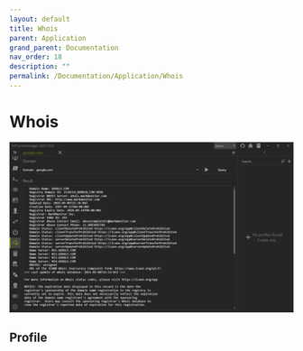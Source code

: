```yaml
---
layout: default
title: Whois
parent: Application
grand_parent: Documentation
nav_order: 18
description: ""
permalink: /Documentation/Application/Whois
---
```


# Whois

![Whois](17_Whois.png)

## Profile